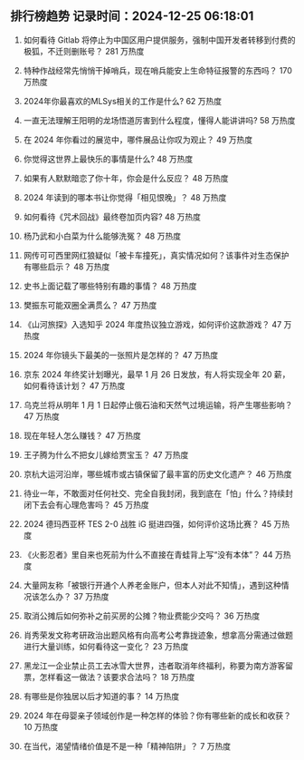 
## 排行榜趋势 记录时间：2024-12-25 06:18:01
  
  1. 如何看待 Gitlab 将停止为中国区用户提供服务，强制中国开发者转移到付费的极狐，不迁则删账号？ 281 万热度
    
  2. 特种作战经常先悄悄干掉哨兵，现在哨兵能安上生命特征报警的东西吗？ 170 万热度
    
  3. 2024年你最喜欢的MLSys相关的工作是什么? 62 万热度
    
  4. 一直无法理解王阳明的龙场悟道厉害到什么程度，懂得人能讲讲吗? 58 万热度
    
  5. 在 2024 年你看过的展览中，哪件展品让你叹为观止？ 49 万热度
    
  6. 你觉得这世界上最快乐的事情是什么? 48 万热度
    
  7. 如果有人默默暗恋了你十年，你会是什么反应？ 48 万热度
    
  8. 2024 年读到的哪本书让你觉得「相见恨晚」？ 48 万热度
    
  9. 如何看待《咒术回战》最终卷加页内容? 48 万热度
    
  10. 杨乃武和小白菜为什么能够洗冤？ 48 万热度
    
  11. 网传可可西里网红狼疑似「被卡车撞死」，真实情况如何？该事件对生态保护有哪些启示？ 48 万热度
    
  12. 史书上面记载了哪些特别有趣的事情？ 48 万热度
    
  13. 樊振东可能双圈全满贯么？ 47 万热度
    
  14. 《山河旅探》入选知乎 2024 年度热议独立游戏，如何评价这款游戏？ 47 万热度
    
  15. 2024 年你镜头下最美的一张照片是怎样的？ 47 万热度
    
  16. 京东 2024 年终奖计划曝光，最早 1 月 26 日发放，有人将实现全年 20 薪，如何看待该计划？ 47 万热度
    
  17. 乌克兰将从明年 1 月 1 日起停止俄石油和天然气过境运输，将产生哪些影响？ 47 万热度
    
  18. 现在年轻人怎么赚钱？ 47 万热度
    
  19. 王子腾为什么不把女儿嫁给贾宝玉？ 47 万热度
    
  20. 京杭大运河沿岸，哪些城市或古镇保留了最丰富的历史文化遗产？ 46 万热度
    
  21. 待业一年，不敢面对任何社交、完全自我封闭，我到底在「怕」什么？持续封闭下去会有心理危害吗？ 45 万热度
    
  22. 2024 德玛西亚杯 TES 2-0 战胜 iG 挺进四强，如何评价这场比赛？ 45 万热度
    
  23. 《火影忍者》里自来也死前为什么不直接在青蛙背上写“没有本体”？ 44 万热度
    
  24. 大量网友称「被银行开通个人养老金账户，但本人对此不知情」，遇到这种情况该怎么办？ 37 万热度
    
  25. 取消公摊后如何弥补之前买房的公摊？物业费能少交吗？ 36 万热度
    
  26. 肖秀荣发文称考研政治出题风格有向高考公考靠拢迹象，想拿高分需通过做题进行大量训练，如何看待这一变化？ 23 万热度
    
  27. 黑龙江一企业禁止员工去冰雪大世界，违者取消年终福利，称要为南方游客留票，怎样看这一做法？该要求合法吗？ 18 万热度
    
  28. 有哪些是你独居以后才知道的事？ 14 万热度
    
  29. 2024 年在母婴亲子领域创作是一种怎样的体验？你有哪些新的成长和收获？ 10 万热度
    
  30. 在当代，渴望情绪价值是不是一种「精神陷阱」？ 7 万热度
    